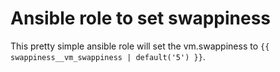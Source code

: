  Ansible role to set swappiness
==============================

This pretty simple ansible role will set the vm.swappiness to ``{{ swappiness__vm_swappiness | default('5') }}``.
